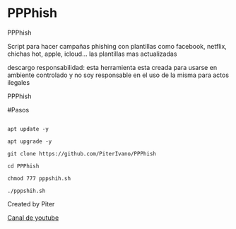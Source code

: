 # PPPhish

PPPhish

Script para hacer campañas phishing con plantillas como facebook, netflix, chichas hot, apple, icloud... las plantillas mas actualizadas 

descargo responsabilidad: esta herramienta esta creada para usarse en ambiente controlado y no soy responsable en el uso de la misma para actos ilegales

PPPhish

#Pasos
<pre><code>
apt update -y

apt upgrade -y

git clone https://github.com/PiterIvano/PPPhish

cd PPPhish

chmod 777 pppshih.sh

./pppshih.sh
</code></pre>

Created by Piter

<a href="https://www.youtube.com/channel/UCSJ0FKKF-tUeu_Oa-1Z07lA">Canal de youtube</a>
